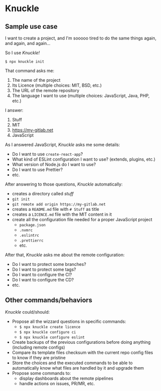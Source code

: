# Knuckle

## Sample use case

I want to create a project, and I'm sooooo tired to do the same things again, and again, and again...

So I use _Knuckle!_

```
$ npx knuckle init
```

That command asks me:

1. The name of the project
2. Its Licence (multiple choices: MIT, BSD, etc.)
3. The URL of the remote repository
4. The language I want to use (multiple choices: JavaScript, Java, PHP, etc.)


I answer:

1. Stuff
2. MIT
3. https://my-gitlab.net
4. JavaScript


As I answered JavaScript, _Knuckle_ asks me some details:

* Do I want to use `create-react-app`?
* What kind of ESLint configuration I want to use? (extends, plugins, etc.)
* What version of Node.js do I want to use?
* Do I want to use Prettier?
* etc.


After answering to those questions, _Knuckle_ automatically:

* creates a directory called _stuff_
* `git init`
* `git remote add origin https://my-gitlab.net`
* creates a `README.md` file with `# Stuff` as title
* creates a `LICENCE.md` file with the MIT content in it
* create all the configuration file needed for a proper JavaScript project
  * `package.json`
  * `.nvmrc`
  * `.eslintrc`
  * `.prettierrc`
  * etc.


After that, _Knuckle_ asks me about the remote configuration:

* Do I want to protect some branches?
* Do I want to protect some tags?
* Do I want to configure the CI?
* Do I want to configure the CD?
* etc.


## Other commands/behaviors

_Knuckle_ could/should:

* Propose all the wizzard questions in specific commands:
  * `$ npx knuckle create licence`
  * `$ npx knuckle configure ci`
  * `$ npx knuckle configure eslint`
* Create backups of the previous configurations before doing anything (including remote configs)
* Compare its template files checksum with the current repo config files to know if they are pristine
* Store the choices and the executed commands to be able to automatically know what files are handled by it and upgrade them
* Propose some commands to:
  * display dashboards about the remote pipelines
  * handle actions on issues, PR/MR, etc.
